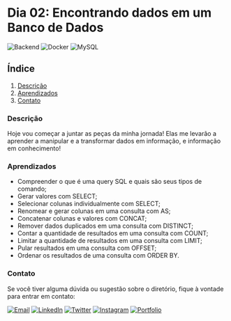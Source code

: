 # Dia 02: Encontrando dados em um Banco de Dados
![Backend](https://img.shields.io/badge/Backend-333333?style=for-the-badge)
![Docker](https://img.shields.io/badge/Docker-2496ED?style=for-the-badge&logo=docker&logoColor=white)
![MySQL](https://img.shields.io/badge/MySQL-4479A1?style=for-the-badge&logo=mysql&logoColor=white)

## Índice

1. [Descrição](#descrição)
2. [Aprendizados](#aprendizados)
3. [Contato](#contato)

### Descrição

Hoje vou começar a juntar as peças da minha jornada! Elas me levarão a aprender a manipular e a transformar dados em informação, e informação em conhecimento!

### Aprendizados

- Compreender o que é uma query SQL e quais são seus tipos de comando;
- Gerar valores com SELECT;
- Selecionar colunas individualmente com SELECT;
- Renomear e gerar colunas em uma consulta com AS;
- Concatenar colunas e valores com CONCAT;
- Remover dados duplicados em uma consulta com DISTINCT;
- Contar a quantidade de resultados em uma consulta com COUNT;
- Limitar a quantidade de resultados em uma consulta com LIMIT;
- Pular resultados em uma consulta com OFFSET;
- Ordenar os resultados de uma consulta com ORDER BY.

### Contato

Se você tiver alguma dúvida ou sugestão sobre o diretório, fique à vontade para entrar em contato:

[![Email](https://img.shields.io/badge/Email-D14836?style=for-the-badge&logo=gmail&logoColor=white)](mailto:righigordev@gmail.com)
[![LinkedIn](https://img.shields.io/badge/LinkedIn-0077B5?style=for-the-badge&logo=linkedin&logoColor=white)](https://www.linkedin.com/in/igor-righi/) [![Twitter](https://img.shields.io/badge/Twitter-1DA1F2?style=for-the-badge&logo=twitter&logoColor=white)](https://twitter.com/righigor) [![Instagram](https://img.shields.io/badge/Instagram-E4405F?style=for-the-badge&logo=instagram&logoColor=white)](https://www.instagram.com/righigor/) [![Portfolio](https://img.shields.io/badge/Portfolio-9cf?style=for-the-badge&logo=appveyor&logoColor=white)](https://righigordev.netlify.app/)